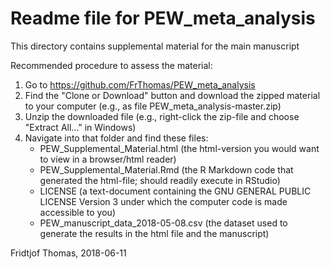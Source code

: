 # Readme file for PEW_meta_analysis
This directory contains supplemental material for the main manuscript

Recommended procedure to assess the material:
1) Go to https://github.com/FrThomas/PEW_meta_analysis
2) Find the "Clone or Download" button and download the zipped material to your computer
   (e.g., as file PEW_meta_analysis-master.zip)
3) Unzip the downloaded file (e.g., right-click the zip-file and choose "Extract All..." in Windows)
4) Navigate into that folder and find these files:
   - PEW_Supplemental_Material.html (the html-version you would want to view in a browser/html reader)
   - PEW_Supplemental_Material.Rmd (the R Markdown code that generated the html-file; should readily execute in RStudio)
   - LICENSE (a text-document containing the GNU GENERAL PUBLIC LICENSE Version 3
     under which the computer code is made accessible to you)
   - PEW_manuscript_data_2018-05-08.csv (the dataset used to generate the results in the html file and the manuscript)

Fridtjof Thomas, 2018-06-11
